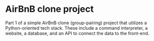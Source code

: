 # AirBnB clone project

Part 1 of a simple AirBnB clone (group-pairing) project that utilizes a Python-oriented tech stack. These include a command interpreter, a website, a database, and an API to connect the data to the front-end.
